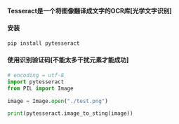 #### Tesseract是一个将图像翻译成文字的OCR库[光学文字识别]

#### 安装

```python
pip install pytesseract
```

#### 使用识别验证码[不能太多干扰元素才能成功]

```python
# encoding = utf-8
import pytesseract
from PIL import Image

image = Image.open("./test.png")

print(pytesseract.image_to_sting(image))
```
